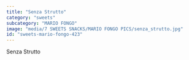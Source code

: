 ```yaml
---
title: "Senza Strutto"
category: "sweets"
subcategory: "MARIO FONGO"
image: "media/7 SWEETS SNACKS/MARIO FONGO PICS/senza_strutto.jpg"
id: "sweets-mario-fongo-423"
---
```


Senza Strutto
